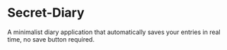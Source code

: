 # Secret-Diary
A minimalist diary application that automatically saves your entries in real time, no save button required.
